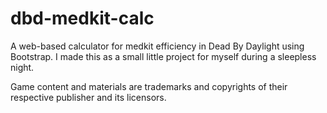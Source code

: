 # dbd-medkit-calc
A web-based calculator for medkit efficiency in Dead By Daylight using Bootstrap. I made this as a small little project for myself during a sleepless night.

Game content and materials are trademarks and copyrights of their respective publisher and its licensors. 
